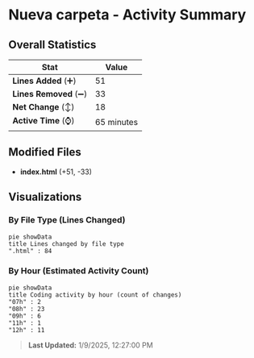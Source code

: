 # Nueva carpeta - Activity Summary 

## Overall Statistics

| Stat                   | Value                                                             |
| ---------------------- | ----------------------------------------------------------------- |
| **Lines Added** (➕)   | 51                                          |
| **Lines Removed** (➖) | 33                                        |
| **Net Change** (↕)    | 18                |
| **Active Time** (⌚)   | 65 minutes |


## Modified Files
- **index.html** (+51, -33)

## Visualizations

### By File Type (Lines Changed)

```mermaid
pie showData
title Lines changed by file type
".html" : 84
```

### By Hour (Estimated Activity Count)

```mermaid
pie showData
title Coding activity by hour (count of changes)
"07h" : 2
"08h" : 23
"09h" : 6
"11h" : 1
"12h" : 11
```


> **Last Updated:** 1/9/2025, 12:27:00 PM